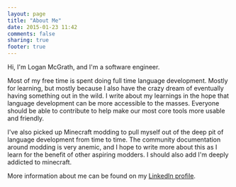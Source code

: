 ```yaml
---
layout: page
title: "About Me"
date: 2015-01-23 11:42
comments: false
sharing: true
footer: true
---
```


Hi, I'm Logan McGrath, and I'm a software engineer.

Most of my free time is spent doing full time language development. Mostly for
learning, but mostly because I also have the crazy dream of eventually having
something out in the wild. I write about my learnings in the hope that language
development can be more accessible to the masses. Everyone should be able to
contribute to help make our most core tools more usable and friendly.

I've also picked up Minecraft modding to pull myself out of the deep pit of
language development from time to time. The community documentation around
modding is very anemic, and I hope to write more about this as I learn for the
benefit of other aspiring modders. I should also add I'm deeply addicted to
minecraft.

More information about me can be found on my [LinkedIn profile](www.linkedin.com/in/loganmcgrath).
